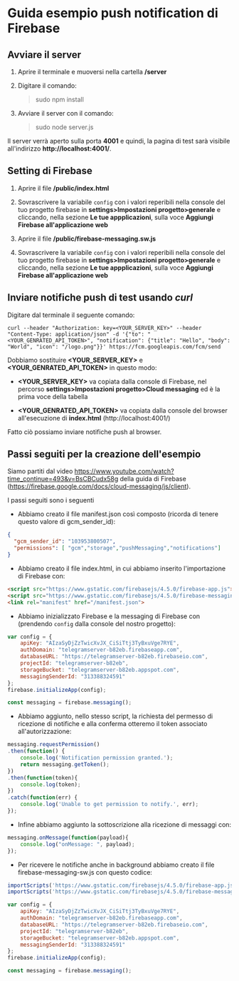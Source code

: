 # Guida esempio push notification di Firebase

## Avviare il server

1) Aprire il terminale e muoversi nella cartella **/server**

2) Digitare il comando:
    > sudo npm install
   
3) Avviare il server con il comando:
    > sudo node server.js

Il server verrà aperto sulla porta **4001** e quindi, la pagina di test sarà visibile all'indirizzo **http://localhost:4001/**.

## Setting di Firebase

1) Aprire il file **/public/index.html**

2) Sovrascrivere la variabile `config` con i valori reperibili nella console del tuo progetto firebase in **settings>Impostazioni progetto>generale**
   e cliccando, nella sezione **Le tue appplicazioni**, sulla voce **Aggiungi Firebase all'applicazione web**
   
3) Aprire il file **/public/firebase-messaging.sw.js**

4) Sovrascrivere la variabile `config` con i valori reperibili nella console del tuo progetto firebase in **settings>Impostazioni progetto>generale**
   e cliccando, nella sezione **Le tue appplicazioni**, sulla voce **Aggiungi Firebase all'applicazione web**
   
## Inviare notifiche push di test usando *curl*

Digitare dal terminale il seguente comando:

```
curl --header "Authorization: key=<YOUR_SERVER_KEY>" --header "Content-Type: application/json" -d '{"to": "<YOUR_GENRATED_API_TOKEN>", "notification": {"title": "Hello", "body": "World", "icon": "/logo.png"}}' https://fcm.googleapis.com/fcm/send
```

Dobbiamo sostituire **<YOUR_SERVER_KEY>** e **<YOUR_GENRATED_API_TOKEN>** in questo modo:

- **<YOUR_SERVER_KEY>** va copiata dalla console di Firebase, nel percorso **settings>Impostazioni progetto>Cloud messaging** ed è la prima voce della tabella

- **<YOUR_GENRATED_API_TOKEN>** va copiata dalla console del browser all'esecuzione di **index.html** (http://localhost:4001/)

Fatto ciò possiamo inviare notifiche push al browser.

## Passi seguiti per la creazione dell'esempio

Siamo partiti dal video https://www.youtube.com/watch?time_continue=493&v=BsCBCudx58g della guida di Firebase (https://firebase.google.com/docs/cloud-messaging/js/client).

I passi seguiti sono i seguenti

- Abbiamo creato il file manifest.json così composto (ricorda di tenere questo valore di gcm_sender_id):
```json
{
  "gcm_sender_id": "103953800507",
  "permissions": [ "gcm","storage","pushMessaging","notifications"]
}
```
- Abbiamo creato il file index.html, in cui abbiamo inserito l'importazione di Firebase con:
 ```html
 <script src="https://www.gstatic.com/firebasejs/4.5.0/firebase-app.js"></script>
 <script src="https://www.gstatic.com/firebasejs/4.5.0/firebase-messaging.js"></script>
 <link rel="manifest" href="/manifest.json">
```
- Abbiamo inizializzato Firebase e la messaging di Firebase con (prendendo `config` dalla console del nostro progetto):
```javascript
var config = {
    apiKey: "AIzaSyDjZzTwicXvJX_CiSiTtj3TyBxuVge7RYE",
    authDomain: "telegramserver-b82eb.firebaseapp.com",
    databaseURL: "https://telegramserver-b82eb.firebaseio.com",
    projectId: "telegramserver-b82eb",
    storageBucket: "telegramserver-b82eb.appspot.com",
    messagingSenderId: "313388324591"
};
firebase.initializeApp(config);

const messaging = firebase.messaging();
```

- Abbiamo aggiunto, nello stesso script, la richiesta del permesso di ricezione di notifiche e alla conferma otteremo il token associato all'autorizzazione:
```javascript
messaging.requestPermission()
.then(function() {
    console.log('Notification permission granted.');
    return messaging.getToken();
})
.then(function(token){
    console.log(token);
})
.catch(function(err) {
    console.log('Unable to get permission to notify.', err);
});
```

- Infine abbiamo aggiunto la sottoscrizione alla ricezione di messaggi con:
```javascript
messaging.onMessage(function(payload){
    console.log("onMessage: ", payload);
});
```

- Per ricevere le notifiche anche in background abbiamo creato il file firebase-messaging-sw.js con questo codice:
```javascript
importScripts('https://www.gstatic.com/firebasejs/4.5.0/firebase-app.js');
importScripts('https://www.gstatic.com/firebasejs/4.5.0/firebase-messaging.js');

var config = {
    apiKey: "AIzaSyDjZzTwicXvJX_CiSiTtj3TyBxuVge7RYE",
    authDomain: "telegramserver-b82eb.firebaseapp.com",
    databaseURL: "https://telegramserver-b82eb.firebaseio.com",
    projectId: "telegramserver-b82eb",
    storageBucket: "telegramserver-b82eb.appspot.com",
    messagingSenderId: "313388324591"
};
firebase.initializeApp(config);

const messaging = firebase.messaging();
```